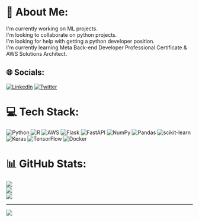 # 💫 About Me:
I'm currently working on ML projects.<br>I'm looking to collaborate on python projects. <br>I'm looking for help with getting a python developer position.  <br>I'm currently learning Meta Back-end Developer Professional Certificate & AWS Solutions Architect.<br>


## 🌐 Socials:
[![LinkedIn](https://img.shields.io/badge/LinkedIn-%230077B5.svg?logo=linkedin&logoColor=white)](https://linkedin.com/in/https://www.linkedin.com/in/edward-citalan-536b15153/) [![Twitter](https://img.shields.io/badge/Twitter-%231DA1F2.svg?logo=Twitter&logoColor=white)](https://twitter.com/@CitalanEdward) 

# 💻 Tech Stack:
![Python](https://img.shields.io/badge/python-3670A0?style=for-the-badge&logo=python&logoColor=ffdd54) ![R](https://img.shields.io/badge/r-%23276DC3.svg?style=for-the-badge&logo=r&logoColor=white) ![AWS](https://img.shields.io/badge/AWS-%23FF9900.svg?style=for-the-badge&logo=amazon-aws&logoColor=white) ![Flask](https://img.shields.io/badge/flask-%23000.svg?style=for-the-badge&logo=flask&logoColor=white) ![FastAPI](https://img.shields.io/badge/FastAPI-005571?style=for-the-badge&logo=fastapi) ![NumPy](https://img.shields.io/badge/numpy-%23013243.svg?style=for-the-badge&logo=numpy&logoColor=white) ![Pandas](https://img.shields.io/badge/pandas-%23150458.svg?style=for-the-badge&logo=pandas&logoColor=white) ![scikit-learn](https://img.shields.io/badge/scikit--learn-%23F7931E.svg?style=for-the-badge&logo=scikit-learn&logoColor=white) ![Keras](https://img.shields.io/badge/Keras-%23D00000.svg?style=for-the-badge&logo=Keras&logoColor=white) ![TensorFlow](https://img.shields.io/badge/TensorFlow-%23FF6F00.svg?style=for-the-badge&logo=TensorFlow&logoColor=white) ![Docker](https://img.shields.io/badge/docker-%230db7ed.svg?style=for-the-badge&logo=docker&logoColor=white)
# 📊 GitHub Stats:
![](https://github-readme-stats.vercel.app/api?username=aaguil8a&theme=dark&hide_border=true&include_all_commits=true&count_private=false)<br/>
![](https://github-readme-streak-stats.herokuapp.com/?user=aaguil8a&theme=dark&hide_border=true)<br/>
![](https://github-readme-stats.vercel.app/api/top-langs/?username=aaguil8a&theme=dark&hide_border=true&include_all_commits=true&count_private=false&layout=compact)

---
[![](https://visitcount.itsvg.in/api?id=aaguil8a&icon=0&color=0)](https://visitcount.itsvg.in)
